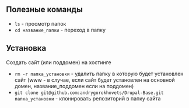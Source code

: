## Полезные команды
- `ls` - просмотр папок
- `cd название_папки` - переход в папку

## Установка
Создать сайт (или поддомен) на хостинге
- `rm -r папка_установки` - удалить папку в которую будет установлен сайт (www - в случае, если сайт будет установлен на основной домен, название_поддомен если на поддомен)
- `git clone git@github.com:andrygorokhovets/Drupal-Base.git папка_установки` - клонировать репозиторий в папку сайта

